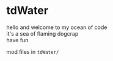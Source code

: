 # tdWater
hello and welcome to my ocean of code   
it's a sea of flaming dogcrap  
have fun  

mod files in `tdWater/`    